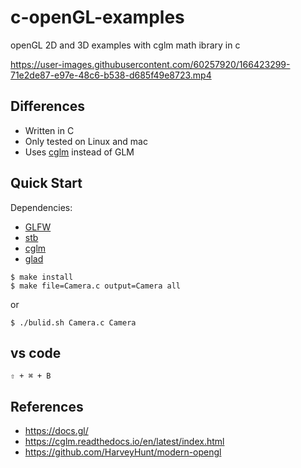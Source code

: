 # c-openGL-examples
openGL 2D and 3D examples with cglm math ibrary in c


https://user-images.githubusercontent.com/60257920/166423299-71e2de87-e97e-48c6-b538-d685f49e8723.mp4


## Differences

- Written in C
- Only tested on Linux and mac
- Uses [cglm](https://www.glfw.org/) instead of GLM
## Quick Start

Dependencies:
- [GLFW](https://www.glfw.org/)
- [stb](https://github.com/nothings/stb)
- [cglm](https://www.glfw.org/)
- [glad](https://glad.dav1d.de/)



```console
$ make install
$ make file=Camera.c output=Camera all
```
or 

```console
$ ./bulid.sh Camera.c Camera
```
## vs code
```console
⇧ + ⌘ + B
```

## References

- https://docs.gl/
- https://cglm.readthedocs.io/en/latest/index.html
- https://github.com/HarveyHunt/modern-opengl

